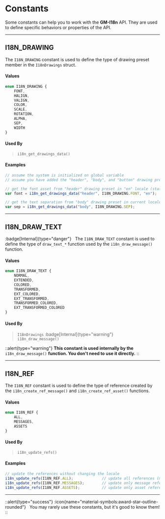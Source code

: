 # Constants

Some constants can help you to work with the **GM-I18n** API. They are used to define specific behaviors or properties of the API.

---

## I18N_DRAWING

The `I18N_DRAWING` constant is used to define the type of drawing preset member in the `I18nDrawings` struct.

#### Values

```ts [Enum]
enum I18N_DRAWING {
	FONT,
	HALIGN,
	VALIGN,
	COLOR,
	SCALE,
	ROTATION,
	ALPHA,
	SEP,
	WIDTH
}
```

#### Used By

> `i18n_get_drawings_data()`

#### Examples

```js [Create Event]
// assume the system is initialized on global variable
// assume you have added the "header", "body", and "button" drawing presets

// get the font asset from "header" drawing preset in "en" locale (static)
var font = i18n_get_drawings_data("header", I18N_DRAWING.FONT, "en");

// get the text separation from "body" drawing preset in current locale (dynamic)
var sep = i18n_get_drawings_data("body", I18N_DRAWING.SEP);
```

---

## I18N_DRAW_TEXT

:badge[Internal]{type="danger"} &nbsp; The `I18N_DRAW_TEXT` constant is used to define the type of `draw_text_*` function used by the `i18n_draw_message()` function.

#### Values

```ts [Enum]
enum I18N_DRAW_TEXT {
	NORMAL,
	EXTENDED,
	COLORED,
	TRANSFORMED,
	EXT_COLORED,
	EXT_TRANSFORMED,
	TRANSFORMED_COLORED,
	EXT_TRANSFORMED_COLORED
}
```

#### Used By

> `I18nDrawings` :badge[Internal]{type="warning"} <br>
> `i18n_draw_message()`

::alert{type="warning"}
**This constant is used internally by the** `i18n_draw_message()` **function. You don't need to use it directly.**
::

---

## I18N_REF

The `I18N_REF` constant is used to define the type of reference created by the `i18n_create_ref_message()` and `i18n_create_ref_asset()` functions.

#### Values

```ts [Enum]
enum I18N_REF {
	ALL,
	MESSAGES,
	ASSETS
}
```

#### Used By

> `i18n_update_refs()`

#### Examples

```js [Key Pressed - Space]
// update the references without changing the locale
i18n_update_refs(I18N_REF.ALL);             // update all references (message and asset)
i18n_update_refs(I18N_REF.MESSAGES);        // update only message references
i18n_update_refs(I18N_REF.ASSETS);          // update only asset references
```

---

::alert{type="success"}
:icon{name="material-symbols:award-star-outline-rounded"} &nbsp; You may rarely use these constants, but it's good to know them!
::
